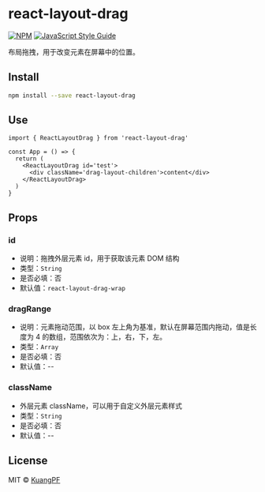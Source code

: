# react-layout-drag

[![NPM](https://img.shields.io/npm/v/react-layout-drag.svg)](https://www.npmjs.com/package/react-layout-drag) [![JavaScript Style Guide](https://img.shields.io/badge/code_style-standard-brightgreen.svg)](https://standardjs.com)

布局拖拽，用于改变元素在屏幕中的位置。

## Install

```bash
npm install --save react-layout-drag
```

## Use

```tsx
import { ReactLayoutDrag } from 'react-layout-drag'

const App = () => {
  return (
    <ReactLayoutDrag id='test'>
      <div className='drag-layout-children'>content</div>
    </ReactLayoutDrag>
  )
}
```

## Props

### id
* 说明：拖拽外层元素 id，用于获取该元素 DOM 结构
* 类型：`String`
* 是否必填：否
* 默认值：`react-layout-drag-wrap`

### dragRange
* 说明：元素拖动范围，以 box 左上角为基准，默认在屏幕范围内拖动，值是长度为 4 的数组，范围依次为：上，右，下，左。
* 类型：`Array`
* 是否必填：否
* 默认值：--

### className
* 外层元素 className，可以用于自定义外层元素样式
* 类型：`String`
* 是否必填：否
* 默认值：--

## License

MIT © [KuangPF](https://github.com/KuangPF)
